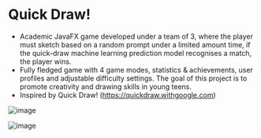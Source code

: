 # Quick Draw!
- Academic JavaFX game developed under a team of 3, where the player must sketch based on a random prompt under a limited amount time, if the quick-draw machine learning prediction model recognises a match, the player wins.
- Fully fledged game with 4 game modes, statistics & achievements, user profiles and adjustable difficulty settings. The goal of this project is to promote creativity and drawing skills in young teens.
- Inspired by Quick Draw! (https://quickdraw.withgoogle.com)

![image](https://github.com/calebWei/QuickDraw/assets/100410646/e4f9eacc-2e33-4ae6-abe7-6938e1ec17c8)

![image](https://github.com/calebWei/QuickDraw/assets/100410646/9d6ba01c-e349-47f2-b4c5-6706b6cae505)
